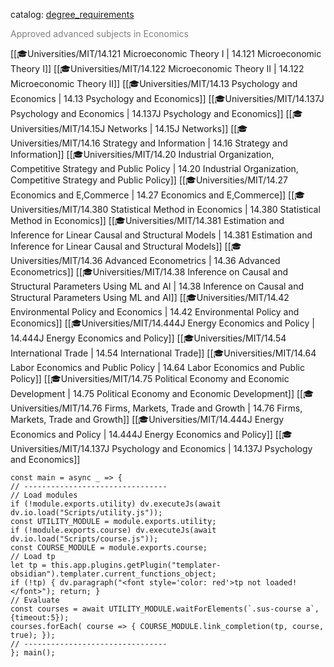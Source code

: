 catalog: [degree_requirements](https://eecsis.mit.edu/degree_requirements.html#ECON_AAGS)

<font style="color: grey">Approved advanced subjects in Economics</font>

<span class="sus-course">[[🎓Universities/MIT/14.121 Microeconomic Theory I | 14.121 Microeconomic Theory I]]</span>
<span class="sus-course">[[🎓Universities/MIT/14.122 Microeconomic Theory II | 14.122 Microeconomic Theory II]]</span>
<span class="sus-course">[[🎓Universities/MIT/14.13 Psychology and Economics | 14.13 Psychology and Economics]]</span>
<span class="sus-course">[[🎓Universities/MIT/14.137J Psychology and Economics | 14.137J Psychology and Economics]]</span>
<span class="sus-course">[[🎓Universities/MIT/14.15J Networks | 14.15J Networks]]</span>
<span class="sus-course">[[🎓Universities/MIT/14.16 Strategy and Information | 14.16 Strategy and Information]]</span>
<span class="sus-course">[[🎓Universities/MIT/14.20 Industrial Organization, Competitive Strategy and Public Policy | 14.20 Industrial Organization, Competitive Strategy and Public Policy]]</span>
<span class="sus-course">[[🎓Universities/MIT/14.27 Economics and E,Commerce | 14.27 Economics and E,Commerce]]</span>
<span class="sus-course">[[🎓Universities/MIT/14.380 Statistical Method in Economics | 14.380 Statistical Method in Economics]]</span>
<span class="sus-course">[[🎓Universities/MIT/14.381 Estimation and Inference for Linear Causal and Structural Models | 14.381 Estimation and Inference for Linear Causal and Structural Models]]</span>
<span class="sus-course">[[🎓Universities/MIT/14.36 Advanced Econometrics | 14.36 Advanced Econometrics]]</span>
<span class="sus-course">[[🎓Universities/MIT/14.38 Inference on Causal and Structural Parameters Using ML and AI | 14.38 Inference on Causal and Structural Parameters Using ML and AI]]</span>
<span class="sus-course">[[🎓Universities/MIT/14.42 Environmental Policy and Economics | 14.42 Environmental Policy and Economics]]</span>
<span class="sus-course">[[🎓Universities/MIT/14.444J Energy Economics and Policy | 14.444J Energy Economics and Policy]]</span>
<span class="sus-course">[[🎓Universities/MIT/14.54 International Trade | 14.54 International Trade]]</span>
<span class="sus-course">[[🎓Universities/MIT/14.64 Labor Economics and Public Policy | 14.64 Labor Economics and Public Policy]]</span>
<span class="sus-course">[[🎓Universities/MIT/14.75 Political Economy and Economic Development | 14.75 Political Economy and Economic Development]]</span>
<span class="sus-course">[[🎓Universities/MIT/14.76 Firms, Markets, Trade and Growth | 14.76 Firms, Markets, Trade and Growth]]</span>
<span class="sus-course">[[🎓Universities/MIT/14.444J Energy Economics and Policy | 14.444J Energy Economics and Policy]]</span>
<span class="sus-course">[[🎓Universities/MIT/14.137J Psychology and Economics | 14.137J Psychology and Economics]]</span>

```dataviewjs
const main = async _ => {
// --------------------------------
// Load modules
if (!module.exports.utility) dv.executeJs(await dv.io.load("Scripts/utility.js"));
const UTILITY_MODULE = module.exports.utility;
if (!module.exports.course) dv.executeJs(await dv.io.load("Scripts/course.js"));
const COURSE_MODULE = module.exports.course;
// Load tp
let tp = this.app.plugins.getPlugin("templater-obsidian").templater.current_functions_object;
if (!tp) { dv.paragraph("<font style='color: red'>tp not loaded!</font>"); return; }
// Evaluate
const courses = await UTILITY_MODULE.waitForElements(`.sus-course a`, {timeout:5});
courses.forEach( course => { COURSE_MODULE.link_completion(tp, course, true); });
// --------------------------------
}; main();
```